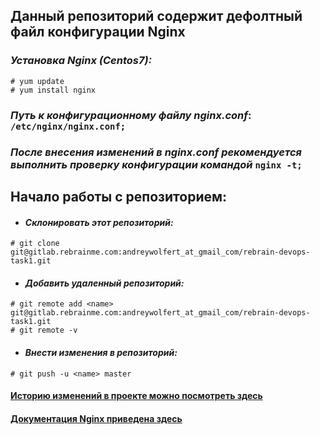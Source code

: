 ## **Данный репозиторий содержит дефолтный файл конфигурации Nginx**

### *Установка Nginx (Centos7):*
```
# yum update
# yum install nginx
```

### *Путь к конфигурационному файлу **nginx.conf***: `/etc/nginx/nginx.conf;`

### *После внесения изменений в **nginx.conf** рекомендуется выполнить проверку конфигурации командой* `nginx -t;`

## **Начало работы с репозиторием:**

* #### *Склонировать этот репозиторий:*
```
# git clone git@gitlab.rebrainme.com:andreywolfert_at_gmail_com/rebrain-devops-task1.git
```

* #### *Добавить удаленный репозиторий:*
```
# git remote add <name> git@gitlab.rebrainme.com:andreywolfert_at_gmail_com/rebrain-devops-task1.git
# git remote -v
```

* #### *Внести изменения в репозиторий:*
```
# git push -u <name> master
```

#### [Историю изменений в проекте можно посмотреть здесь](https://gitlab.rebrainme.com/andreywolfert_at_gmail_com/rebrain-devops-task1/commits/master)

#### [Документация Nginx приведена здесь](https://nginx.org/ru/docs/)
